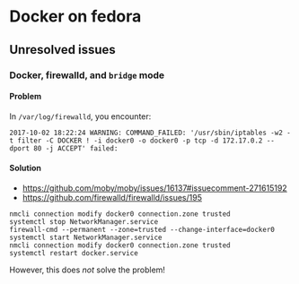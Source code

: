 # Docker on fedora

## Unresolved issues

### Docker, firewalld, and `bridge` mode

#### Problem

In `/var/log/firewalld`, you encounter:
```
2017-10-02 18:22:24 WARNING: COMMAND_FAILED: '/usr/sbin/iptables -w2 -t filter -C DOCKER ! -i docker0 -o docker0 -p tcp -d 172.17.0.2 --dport 80 -j ACCEPT' failed:
```

#### Solution

* https://github.com/moby/moby/issues/16137#issuecomment-271615192
* https://github.com/firewalld/firewalld/issues/195

```
nmcli connection modify docker0 connection.zone trusted
systemctl stop NetworkManager.service
firewall-cmd --permanent --zone=trusted --change-interface=docker0
systemctl start NetworkManager.service
nmcli connection modify docker0 connection.zone trusted
systemctl restart docker.service
```

However, this does *not* solve the problem!
